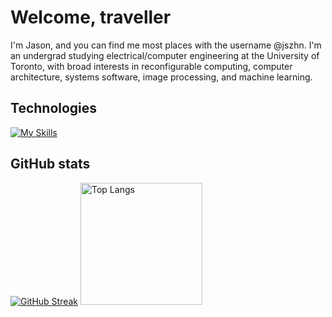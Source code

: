# Welcome, traveller
I'm Jason, and you can find me most places with the username @jszhn. I'm an undergrad studying electrical/computer engineering at the University of Toronto, with broad interests in reconfigurable computing, computer architecture, systems software, image processing, and machine learning.

## Technologies
[![My Skills](https://skillicons.dev/icons?i=cpp,c,py,matlab)](https://skillicons.dev)

## GitHub stats
[![GitHub Streak](https://streak-stats.demolab.com?user=jszhn&hide_border=true&date_format=j%20M%5B%20Y%5D&theme=dark)](https://git.io/streak-stats)
<img src="https://github-readme-stats.vercel.app/api/top-langs/?username=jszhn&layout=donut&bg_color=151515&text_color=ffffff" alt="Top Langs" style="height: 195px;">
